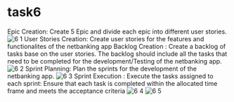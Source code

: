 # task6
Epic Creation: Create 5 Epic and divide each epic into different user stories.
![6 1](https://github.com/ajaypal321/task6/assets/136219483/02c50e64-5718-45e0-9c2b-cc0a53d9357f)
User Stories Creation: Create user stories for the features and functionalites of the netbanking app
Backlog Creation : Create a backlog of tasks base on the user stories. The backlog should include all the tasks that need to be completed for the development/Testing of the netbanking app.
![6 2](https://github.com/ajaypal321/task6/assets/136219483/05b4039b-2ded-49bc-8cbd-03df78b32ef6)
Sprint Planning: Plan the sprints for the development of the netbanking app.
![6 3](https://github.com/ajaypal321/task6/assets/136219483/d0d859cd-d5d8-4942-9ca2-a98bcae3fa48)
Sprint Execution : Execute the tasks assigned to each sprint: Ensure that each task is completed within the allocated time frame and meets the acceptance criteria
![6 4](https://github.com/ajaypal321/task6/assets/136219483/1fd03c71-90f1-480d-9418-18db9969c3f0)
![6 5](https://github.com/ajaypal321/task6/assets/136219483/0fcfd467-3a43-4688-b225-5bf684f8e92c)






